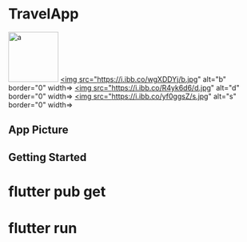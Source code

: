# TravelApp

<a href="https://ibb.co/9sjcbSL"><img src="https://i.ibb.co/0h3mCvS/a.jpg" alt="a" border="0" width=100></a>
<a href="https://ibb.co/jf277Hs"><img src="https://i.ibb.co/wgXDDYj/b.jpg" alt="b" border="0" width=></a>
<a href="https://ibb.co/Z1mpg7g"><img src="https://i.ibb.co/R4yk6d6/d.jpg" alt="d" border="0" width=></a>
<a href="https://ibb.co/8KMPP8f"><img src="https://i.ibb.co/yf0ggsZ/s.jpg" alt="s" border="0" width=></a>
## App Picture

## Getting Started

# flutter pub get
# flutter run
